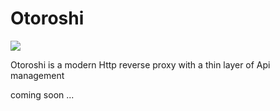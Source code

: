 # Otoroshi

<img src="https://www.opunmaif.fr/assets/images/logos/otoroshi.png"></img>

Otoroshi is a modern Http reverse proxy with a thin layer of Api management

coming soon ...